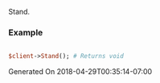 Stand.
### Example

```perl

$client->Stand(); # Returns void
```


Generated On 2018-04-29T00:35:14-07:00